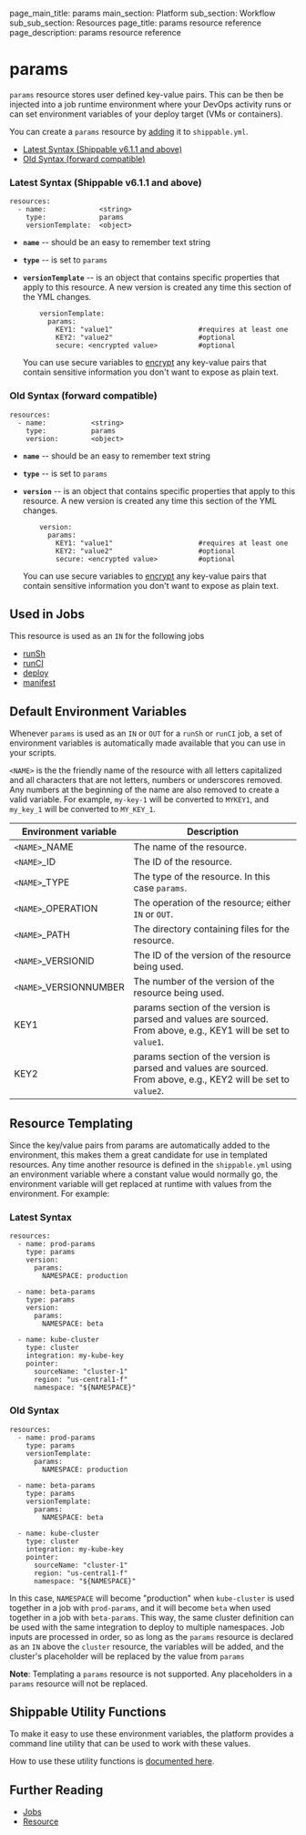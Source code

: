 page_main_title: params
main_section: Platform
sub_section: Workflow
sub_sub_section: Resources
page_title: params resource reference
page_description: params resource reference

# params
`params` resource stores user defined key-value pairs. This can be then be injected into a job runtime environment where your DevOps activity runs or can set environment variables of your deploy target (VMs or containers).

You can create a `params` resource by [adding](/platform/tutorial/workflow/crud-resource#adding) it to `shippable.yml`.

- [Latest Syntax (Shippable v6.1.1 and above)](#latestSyntax)
- [Old Syntax (forward compatible)](#oldSyntax)

<a name="latestSyntax"></a>
### Latest Syntax (Shippable v6.1.1 and above)

```
resources:
  - name:             <string>
    type:             params
    versionTemplate:  <object>
```

* **`name`** -- should be an easy to remember text string

* **`type`** -- is set to `params`

* **`versionTemplate`** -- is an object that contains specific properties that apply to this resource. A new version is created any time this section of the YML changes.

          versionTemplate:
            params:
              KEY1: "value1"                     #requires at least one
              KEY2: "value2"                     #optional
              secure: <encrypted value>          #optional

    You can use secure variables to [encrypt](/ci/env-vars/#secure-variables) any key-value pairs that contain sensitive information you don't want to expose as plain text.

<a name="oldSyntax"></a>
### Old Syntax (forward compatible)

```
resources:
  - name:           <string>
    type:           params
    version:        <object>
```

* **`name`** -- should be an easy to remember text string

* **`type`** -- is set to `params`

* **`version`** -- is an object that contains specific properties that apply to this resource. A new version is created any time this section of the YML changes.

          version:
            params:
              KEY1: "value1"                     #requires at least one
              KEY2: "value2"                     #optional
              secure: <encrypted value>          #optional

    You can use secure variables to [encrypt](/ci/env-vars/#secure-variables) any key-value pairs that contain sensitive information you don't want to expose as plain text.    

## Used in Jobs
This resource is used as an `IN` for the following jobs

* [runSh](/platform/workflow/job/runsh)
* [runCI](/platform/workflow/job/runci)
* [deploy](/platform/workflow/job/deploy)
* [manifest](/platform/workflow/job/manifest)

## Default Environment Variables
Whenever `params` is used as an `IN` or `OUT` for a `runSh` or `runCI` job, a set of environment variables is automatically made available that you can use in your scripts.

`<NAME>` is the the friendly name of the resource with all letters capitalized and all characters that are not letters, numbers or underscores removed. Any numbers at the beginning of the name are also removed to create a valid variable. For example, `my-key-1` will be converted to `MYKEY1`, and `my_key_1` will be converted to `MY_KEY_1`.

| Environment variable						| Description                         |
| ------------- 								|------------------------------------ |
| `<NAME>`\_NAME 							| The name of the resource. |
| `<NAME>`\_ID 								| The ID of the resource. |
| `<NAME>`\_TYPE 							| The type of the resource. In this case `params`. |
| `<NAME>`\_OPERATION 						| The operation of the resource; either `IN` or `OUT`. |
| `<NAME>`\_PATH 							| The directory containing files for the resource. |
| `<NAME>`\_VERSIONID    					| The ID of the version of the resource being used. |
| `<NAME>`\_VERSIONNUMBER 					| The number of the version of the resource being used. |
| KEY1    									| params section of the version is parsed and values are sourced. From above, e.g., KEY1 will be set to `value1`. |
| KEY2    									| params section of the version is parsed and values are sourced. From above, e.g., KEY2 will be set to `value2`. |


## Resource Templating

Since the key/value pairs from params are automatically added to the environment, this makes them a great candidate for use in templated resources.  Any time another resource is defined in the `shippable.yml` using an environment variable where a constant value would normally go, the environment variable will get replaced at runtime with values from the environment. For example:


### Latest Syntax
```
resources:
  - name: prod-params
    type: params
    version:
      params:
        NAMESPACE: production

  - name: beta-params
    type: params
    version:
      params:
        NAMESPACE: beta

  - name: kube-cluster
    type: cluster
    integration: my-kube-key
    pointer:
      sourceName: "cluster-1"
      region: "us-central1-f"
      namespace: "${NAMESPACE}"
```

### Old Syntax
```
resources:
  - name: prod-params
    type: params
    versionTemplate:
      params:
        NAMESPACE: production

  - name: beta-params
    type: params
    versionTemplate:
      params:
        NAMESPACE: beta

  - name: kube-cluster
    type: cluster
    integration: my-kube-key
    pointer:
      sourceName: "cluster-1"
      region: "us-central1-f"
      namespace: "${NAMESPACE}"
```

In this case, `NAMESPACE` will become "production" when `kube-cluster` is used together in a job with `prod-params`, and it will become `beta` when used together in a job with `beta-params`.  This way, the same cluster definition can be used with the same integration to deploy to multiple namespaces.  Job inputs are processed in order, so as long as the `params` resource is declared as an `IN` above the `cluster` resource, the variables will be added, and the cluster's placeholder will be replaced by the value from `params`

**Note**: Templating a `params` resource is not supported.  Any placeholders in a `params` resource will not be replaced.

## Shippable Utility Functions
To make it easy to use these environment variables, the platform provides a command line utility that can be used to work with these values.

How to use these utility functions is [documented here](/platform/tutorial/workflow/using-shipctl).

## Further Reading
* [Jobs](/platform/workflow/job/overview)
* [Resource](/platform/workflow/resource/overview)
